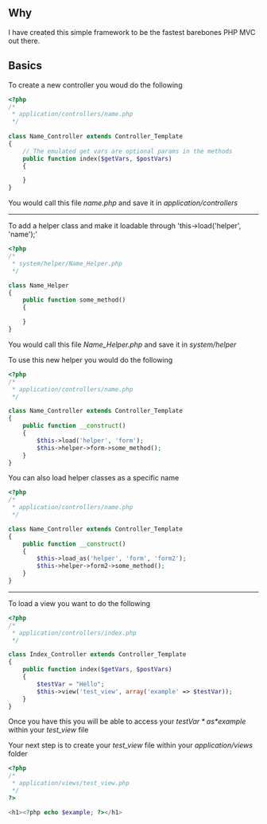 Why
---
I have created this simple framework to be the fastest barebones PHP MVC out there.

Basics
------
To create a new controller you woud do the following

```php
<?php
/*
 * application/controllers/name.php
 */
 
class Name_Controller extends Controller_Template
{
	// The emulated get vars are optional params in the methods
	public function index($getVars, $postVars)
	{

	}
}
```
You would call this file *name.php* and save it in *application/controllers*

*****************************************************************************

To add a helper class and make it loadable through 'this->load('helper', 'name');'

```php
<?php
/*
 * system/helper/Name_Helper.php
 */

class Name_Helper
{
	public function some_method()
	{

	}
}
```

You would call this file *Name_Helper.php* and save it in *system/helper*

To use this new helper you would do the following

```php	
<?php
/*
 * application/controllers/name.php
 */

class Name_Controller extends Controller_Template
{
    public function __construct()
    {
        $this->load('helper', 'form');
        $this->helper->form->some_method();
    }
}
```

You can also load helper classes as a specific name

```php
<?php
/*
 * application/controllers/name.php
 */

class Name_Controller extends Controller_Template
{
	public function __construct()
	{
		$this->load_as('helper', 'form', 'form2');
		$this->helper->form2->some_method();
	}
}
```

*****************************************************************************

To load a view you want to do the following

```php
<?php
/*
 * application/controllers/index.php
 */

class Index_Controller extends Controller_Template
{
	public function index($getVars, $postVars)
	{
		$testVar = "Hello";
		$this->view('test_view', array('example' => $testVar));
	}
}
```

Once you have this you will be able to access your *$testVar* as *$example* within your *test_view* file

Your next step is to create your *test_view* file within your *application/views* folder

```php
<?php
/*
 * application/views/test_view.php
 */
?>

<h1><?php echo $example; ?></h1>
```